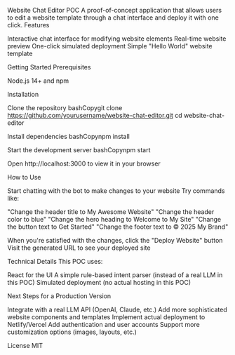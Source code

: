 Website Chat Editor POC
A proof-of-concept application that allows users to edit a website template through a chat interface and deploy it with one click.
Features

Interactive chat interface for modifying website elements
Real-time website preview
One-click simulated deployment
Simple "Hello World" website template

Getting Started
Prerequisites

Node.js 14+ and npm

Installation

Clone the repository
bashCopygit clone https://github.com/yourusername/website-chat-editor.git
cd website-chat-editor

Install dependencies
bashCopynpm install

Start the development server
bashCopynpm start

Open http://localhost:3000 to view it in your browser

How to Use

Start chatting with the bot to make changes to your website
Try commands like:

"Change the header title to My Awesome Website"
"Change the header color to blue"
"Change the hero heading to Welcome to My Site"
"Change the button text to Get Started"
"Change the footer text to © 2025 My Brand"


When you're satisfied with the changes, click the "Deploy Website" button
Visit the generated URL to see your deployed site

Technical Details
This POC uses:

React for the UI
A simple rule-based intent parser (instead of a real LLM in this POC)
Simulated deployment (no actual hosting in this POC)

Next Steps for a Production Version

Integrate with a real LLM API (OpenAI, Claude, etc.)
Add more sophisticated website components and templates
Implement actual deployment to Netlify/Vercel
Add authentication and user accounts
Support more customization options (images, layouts, etc.)

License
MIT
